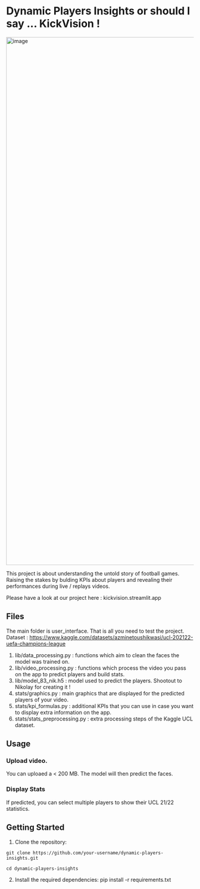 
# Dynamic Players Insights or should I say ... KickVision !

<img width="1414" alt="image" src="https://github.com/Yassinoko/dynamic-players-insights/assets/116871835/73fe201d-c53c-4de6-b134-154e2ac2d18c">

This project is about understanding the untold story of football games. Raising the stakes by bulding KPIs about players and revealing their performances during live / replays videos.

Please have a look at our project here : kickvision.streamlit.app

## Files
The main folder is user_interface. That is all you need to test the project.
Dataset : https://www.kaggle.com/datasets/azminetoushikwasi/ucl-202122-uefa-champions-league
1. lib/data_processing.py : functions which aim to clean the faces the model was trained on.
2. lib/video_processing.py : functions which process the video you pass on the app to predict players and build stats.
3. lib/model_83_nik.h5 : model used to predict the players. Shootout to Nikolay for creating it !
4. stats/graphics.py : main graphics that are displayed for the predicted players of your video.
5. stats/kpi_formulas.py : additional KPIs that you can use in case you want to display extra information on the app.
6. stats/stats_preprocessing.py : extra processing steps of the Kaggle UCL dataset.

## Usage
### Upload video. 
You can uploaed a < 200 MB. The model will then predict the faces. 
### Display Stats
If predicted, you can select multiple players to show their UCL 21/22 statistics.

## Getting Started
1. Clone the repository:

  `git clone https://github.com/your-username/dynamic-players-insights.git`
  
  `cd dynamic-players-insights`

2. Install the required dependencies: pip install -r requirements.txt
